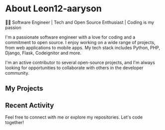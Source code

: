 # About Leon12-aaryson
👨‍💻 Software Engineer | Tech and Open Source Enthusiast | Coding is my passion

I'm a passionate software engineer with a love for coding and a commitment to open source. I enjoy working on a wide range of projects, from web applications to mobile apps. My tech stack includes Python, PHP, Django, Flask, Codeignitor and more.

I'm an active contributor to several open-source projects, and I'm always looking for opportunities to collaborate with others in the developer community.

## My Projects

<!--[//]: <> - [Project Name](https://github.com/yourusername/projectname): A brief description of the project and its technologies.

[//]: <> - [Another Project](https://github.com/yourusername/anotherproject): Explain what this project does and why it's interesting.-->

## Recent Activity

<!--[//]: <> (- Opened a pull request in [ProjectRepo](https://github.com/projectrepo) to fix a bug.)

[//]: <> (- Created an issue in [AnotherRepo](https://github.com/anotherrepo\\) to suggest a new feature.)-->

Feel free to connect with me or explore my repositories. Let's code together!

